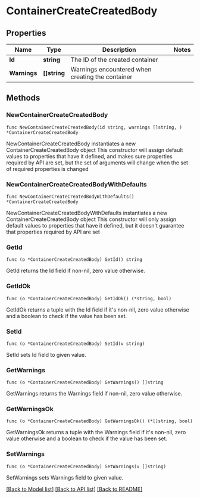 # ContainerCreateCreatedBody

## Properties

Name | Type | Description | Notes
------------ | ------------- | ------------- | -------------
**Id** | **string** | The ID of the created container | 
**Warnings** | **[]string** | Warnings encountered when creating the container | 

## Methods

### NewContainerCreateCreatedBody

`func NewContainerCreateCreatedBody(id string, warnings []string, ) *ContainerCreateCreatedBody`

NewContainerCreateCreatedBody instantiates a new ContainerCreateCreatedBody object
This constructor will assign default values to properties that have it defined,
and makes sure properties required by API are set, but the set of arguments
will change when the set of required properties is changed

### NewContainerCreateCreatedBodyWithDefaults

`func NewContainerCreateCreatedBodyWithDefaults() *ContainerCreateCreatedBody`

NewContainerCreateCreatedBodyWithDefaults instantiates a new ContainerCreateCreatedBody object
This constructor will only assign default values to properties that have it defined,
but it doesn't guarantee that properties required by API are set

### GetId

`func (o *ContainerCreateCreatedBody) GetId() string`

GetId returns the Id field if non-nil, zero value otherwise.

### GetIdOk

`func (o *ContainerCreateCreatedBody) GetIdOk() (*string, bool)`

GetIdOk returns a tuple with the Id field if it's non-nil, zero value otherwise
and a boolean to check if the value has been set.

### SetId

`func (o *ContainerCreateCreatedBody) SetId(v string)`

SetId sets Id field to given value.


### GetWarnings

`func (o *ContainerCreateCreatedBody) GetWarnings() []string`

GetWarnings returns the Warnings field if non-nil, zero value otherwise.

### GetWarningsOk

`func (o *ContainerCreateCreatedBody) GetWarningsOk() (*[]string, bool)`

GetWarningsOk returns a tuple with the Warnings field if it's non-nil, zero value otherwise
and a boolean to check if the value has been set.

### SetWarnings

`func (o *ContainerCreateCreatedBody) SetWarnings(v []string)`

SetWarnings sets Warnings field to given value.



[[Back to Model list]](../README.md#documentation-for-models) [[Back to API list]](../README.md#documentation-for-api-endpoints) [[Back to README]](../README.md)


